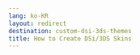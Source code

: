 ```yaml
---
lang: ko-KR
layout: redirect
destination: custom-dsi-3ds-themes
title: How to Create DSi/3DS Skins
---
```


